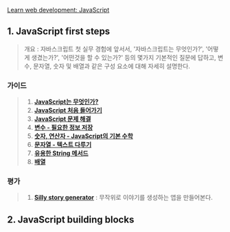 [Learn web development: JavaScript](https://developer.mozilla.org/en-US/docs/Learn/JavaScript)

## 1. JavaScript first steps

> 개요 : 자바스크립트 첫 실무 경험에 앞서서, '자바스크립트는 무엇인가?', '어떻게 생겼는가?', '어떤것을 할 수 있는가?' 등의 몇가지 기본적인 질문에 답하고, 변수, 문자열, 숫자 및 배열과 같은 구성 요소에 대해 자세히 설명한다.

### 가이드

> 1. __[JavaScript는 무엇인가?](01_javascript_first_step/01_what_is_javascript.md)__
> 1. __[JavaScript 처음 들어가기](01_javascript_first_step/02_a_first_splash_into_javascript.md)__
> 1. __[JavaScript 문제 해결]()__
> 1. __[변수 - 필요한 정보 저장]()__
> 1. __[숫자, 연산자 - JavaScript의 기본 수학]()__
> 1. __[문자열 - 텍스트 다루기]()__
> 1. __[유용한 String 메서드]()__
> 1. __[배열]()__

### 평가

> 1. __[Silly story generator]()__ : 무작위로 이야기를 생성하는 앱을 만들어본다.

## 2. JavaScript building blocks